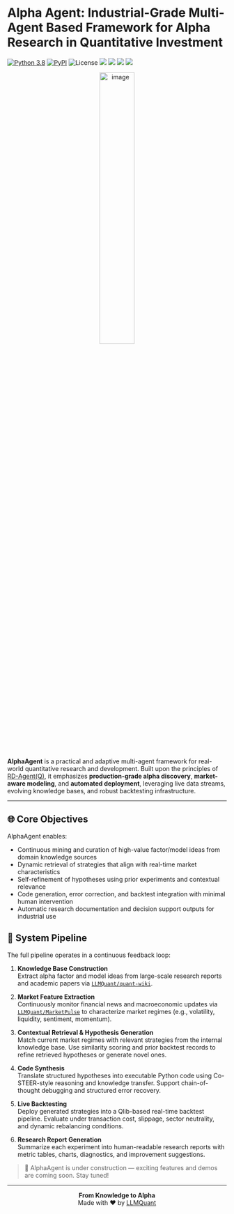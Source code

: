 # Alpha Agent: Industrial-Grade Multi-Agent Based Framework for Alpha Research in Quantitative Investment
[![Python 3.8](https://img.shields.io/badge/python-3.8-blue.svg)](https://www.python.org/downloads/release/python-360/)
[![PyPI](https://img.shields.io/pypi/v/alphaagent.svg)](https://pypi.org/project/alphaagent/)
![License](https://img.shields.io/github/license/LLMQuant/alphaagent.svg?color=brightgreen)
![](https://img.shields.io/github/issues-raw/LLMQuant/alphaagent?label=Issues)
![](https://img.shields.io/github/issues-closed-raw/LLMQuant/alphaagent?label=Closed+Issues)
![](https://img.shields.io/github/issues-pr-raw/LLMQuant/alphaagent?label=Open+PRs)
![](https://img.shields.io/github/issues-pr-closed-raw/LLMQuant/alphaagent?label=Closed+PRs)

<div align="center">
<img align="center" width="40%" alt="image" src="https://github.com/LLMQuant/AlphaAgent/blob/main/AlphaAgent.png">
</div>

**AlphaAgent** is a practical and adaptive multi-agent framework for real-world quantitative research and development. Built upon the principles of [RD-Agent(Q)](https://arxiv.org/abs/2505.15155), it emphasizes **production-grade alpha discovery**, **market-aware modeling**, and **automated deployment**, leveraging live data streams, evolving knowledge bases, and robust backtesting infrastructure.

---

## 🌐 Core Objectives

AlphaAgent enables:
- Continuous mining and curation of high-value factor/model ideas from domain knowledge sources
- Dynamic retrieval of strategies that align with real-time market characteristics
- Self-refinement of hypotheses using prior experiments and contextual relevance
- Code generation, error correction, and backtest integration with minimal human intervention
- Automatic research documentation and decision support outputs for industrial use

## 🔁 System Pipeline

The full pipeline operates in a continuous feedback loop:

1. **Knowledge Base Construction**  
   Extract alpha factor and model ideas from large-scale research reports and academic papers via [`LLMQuant/quant-wiki`](https://github.com/LLMQuant/quant-wiki).

2. **Market Feature Extraction**  
   Continuously monitor financial news and macroeconomic updates via [`LLMQuant/MarketPulse`](https://github.com/LLMQuant/MarketPulse) to characterize market regimes (e.g., volatility, liquidity, sentiment, momentum).

3. **Contextual Retrieval & Hypothesis Generation**  
   Match current market regimes with relevant strategies from the internal knowledge base. Use similarity scoring and prior backtest records to refine retrieved hypotheses or generate novel ones.

4. **Code Synthesis**  
   Translate structured hypotheses into executable Python code using Co-STEER-style reasoning and knowledge transfer. Support chain-of-thought debugging and structured error recovery.

5. **Live Backtesting**  
   Deploy generated strategies into a Qlib-based real-time backtest pipeline. Evaluate under transaction cost, slippage, sector neutrality, and dynamic rebalancing conditions.

6. **Research Report Generation**  
   Summarize each experiment into human-readable research reports with metric tables, charts, diagnostics, and improvement suggestions.

> 🚧 AlphaAgent is under construction — exciting features and demos are coming soon. Stay tuned!

---

<p align="center"> <b>From Knowledge to Alpha</b><br> Made with ❤️ by <a href="https://github.com/LLMQuant">LLMQuant</a> </p>